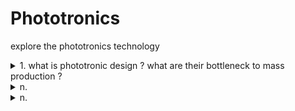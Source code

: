 # Phototronics
explore the phototronics technology

<details>
  <Summary>1. what is phototronic design ? what are their bottleneck to mass production ? </Summary>  
  
**Phototronic Design** refers to the integration of photonic and electronic components within devices to manipulate and detect light for various applications. Phototronic devices rely on the coupling of light and electric signals, often using advanced materials like **perovskites**, **quantum dots**, and **2D materials** (e.g., graphene, MoS₂). These technologies find applications in optoelectronics, sensors, imaging, communication systems, and energy harvesting.

### Key Features of Phototronic Design:
1. **Photodetectors and Sensors**: Devices that convert light signals into electrical signals.
2. **Photonic Computing**: Using light for data processing and communication, offering higher speeds and lower energy consumption compared to traditional electronics.
3. **Energy Harvesting**: Integrating photonic devices into solar cells for better energy conversion efficiency.
4. **Optoelectronic Devices**: LEDs, lasers, and display technologies.

---

### **State of Development**
Phototronic designs are in **different stages** of development, ranging from **research labs** to **early commercialization**. Many fundamental components, like photodetectors and LEDs, are already in production, but more complex integrated systems (e.g., photonic chips) are still in the experimental or pilot production phase.

---

### **Bottlenecks to Mass Production**
1. **Material Challenges**:
   - Limited availability of high-quality, defect-free materials like 2D materials or perovskites.
   - Difficulty in scaling up the fabrication of exotic materials while maintaining performance and uniformity.

2. **Fabrication Techniques**:
   - Current manufacturing processes (e.g., epitaxial growth, nanolithography) are expensive, slow, and difficult to scale.
   - Aligning photonic and electronic components on a chip with nanometer precision is challenging.

3. **Integration and Miniaturization**:
   - Combining photonic components with traditional silicon-based electronics in a cost-effective manner is a major hurdle.
   - Heat dissipation and interference issues when miniaturizing these systems.

4. **Reliability and Stability**:
   - Ensuring long-term stability of new materials like perovskites under environmental stress (e.g., temperature, humidity).

5. **High Costs**:
   - Initial investments in advanced machinery and materials development are significant.
   - Low yield in production due to material and process inefficiencies.

6. **Market Adoption**:
   - Lack of standardized designs and interfaces slows industry adoption.
   - High initial costs can deter potential applications compared to existing technologies.

7. **Testing and Quality Control**:
   - Developing fast, reliable, and cost-effective methods to test phototronic devices on a large scale is still a work in progress.

---

### **Promising Applications Leading Towards Mass Production**
- **Consumer Electronics**: High-efficiency displays and sensors for smartphones.
- **Healthcare**: Phototronic biosensors for non-invasive health monitoring.
- **Communication**: High-speed optical interconnects for data centers.
- **Energy**: Advanced solar cells with higher efficiency.
- **Autonomous Vehicles**: Better LiDAR systems for navigation.

### **Conclusion**
While phototronic design is progressing toward mass production, it faces significant material, process, and economic bottlenecks. Continued advancements in material science, nanotechnology, and manufacturing techniques will determine its scalability and commercial viability. Partnerships between academia and industry can expedite this transition.
  
</details>

<details>
  <Summary>n.   </Summary>

  
</details>

<details>
  <Summary>n.   </Summary>

  
</details>
